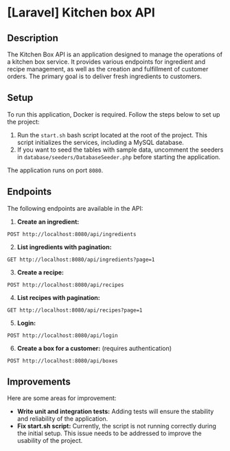 # [Laravel] Kitchen box API

## Description

The Kitchen Box API is an application designed to manage the operations of a kitchen box service. It provides various endpoints for ingredient and recipe management, as well as the creation and fulfillment of customer orders. The primary goal is to deliver fresh ingredients to customers.

## Setup

To run this application, Docker is required. Follow the steps below to set up the project:

1. Run the `start.sh` bash script located at the root of the project. This script initializes the services, including a MySQL database.
2. If you want to seed the tables with sample data, uncomment the seeders in `database/seeders/DatabaseSeeder.php` before starting the application.

The application runs on port `8080`.

## Endpoints

The following endpoints are available in the API:

1. **Create an ingredient:** 
```
POST http://localhost:8080/api/ingredients
```

2. **List ingredients with pagination:** 
```
GET http://localhost:8080/api/ingredients?page=1
```

3. **Create a recipe:**
```
POST http://localhost:8080/api/recipes
```

4. **List recipes with pagination:**
```
GET http://localhost:8080/api/recipes?page=1
```

5. **Login:**
```
POST http://localhost:8080/api/login
```

6. **Create a box for a customer:** (requires authentication)
```
POST http://localhost:8080/api/boxes
```
## Improvements

Here are some areas for improvement:

- **Write unit and integration tests:** Adding tests will ensure the stability and reliability of the application.
- **Fix start.sh script:** Currently, the script is not running correctly during the initial setup. This issue needs to be addressed to improve the usability of the project.
